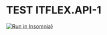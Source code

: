# TEST ITFLEX.API-1












[![Run in Insomnia}](https://insomnia.rest/images/run.svg)](https://insomnia.rest/run/?label=TEST%20ITFLEX.API-1&uri=https%3A%2F%2Fraw.githubusercontent.com%2FRAFARZ76%2Fprojetoitflex%2Fmain%2FRequisicaoInsomnia1.JSON%3Ftoken%3DGHSAT0AAAAAABUBB5HS4TO5YJ3543YXJPWEYTKU23Q)
